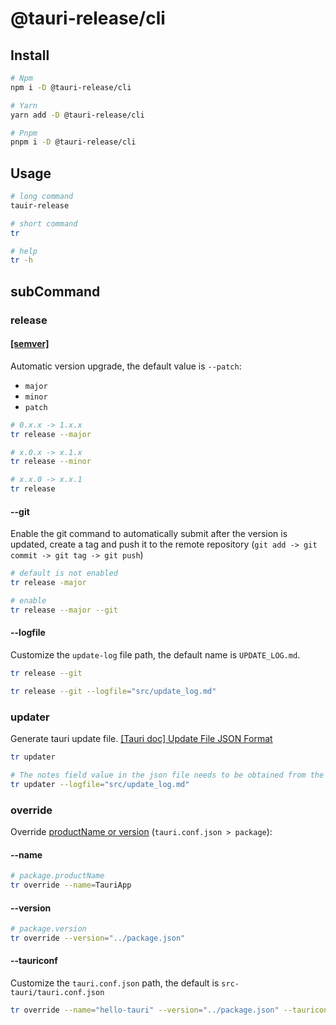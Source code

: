 # @tauri-release/cli

## Install

```bash
# Npm
npm i -D @tauri-release/cli

# Yarn
yarn add -D @tauri-release/cli

# Pnpm
pnpm i -D @tauri-release/cli
```

## Usage

```bash
# long command
tauir-release

# short command
tr

# help
tr -h
```

## subCommand

### release

#### [[semver]](https://semver.org/)

Automatic version upgrade, the default value is `--patch`:

- `major`
- `minor`
- `patch`

```bash
# 0.x.x -> 1.x.x
tr release --major

# x.0.x -> x.1.x
tr release --minor

# x.x.0 -> x.x.1
tr release
```

#### --git

Enable the git command to automatically submit after the version is updated, create a tag and push it to the remote repository (`git add -> git commit -> git tag -> git push`)

```bash
# default is not enabled
tr release -major

# enable
tr release --major --git
```

#### --logfile

Customize the `update-log` file path, the default name is `UPDATE_LOG.md`.

```bash
tr release --git

tr release --git --logfile="src/update_log.md"
```

### updater

Generate tauri update file. [[Tauri doc] Update File JSON Format](https://tauri.app/v1/guides/distribution/updater/#update-file-json-format)

```bash
tr updater

# The notes field value in the json file needs to be obtained from the update_log file
tr updater --logfile="src/update_log.md"
```

### override

Override [productName or version](https://tauri.app/v1/api/config/#packageconfig) (`tauri.conf.json > package`):

#### --name

```bash
# package.productName
tr override --name=TauriApp
```

#### --version

```bash
# package.version
tr override --version="../package.json"
```

#### --tauriconf

Customize the `tauri.conf.json` path, the default is `src-tauri/tauri.conf.json`

```bash
tr override --name="hello-tauri" --version="../package.json" --tauriconf="src/path/tauri.conf.json"
```

